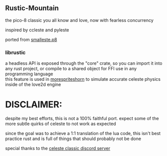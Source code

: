 ## Rustic-Mountain

the pico-8 classic you all know and love, now with fearless concurrency

inspired by ccleste and pyleste

ported from [smalleste.p8](https://github.com/CelesteClassic/smalleste/blob/main/smalleste.p8)

### librustic
a headless API is exposed through the "core" crate, so you can import it into any rust project, or compile to a shared object for FFI use in any programming language<br>
this feature is used in [morespriteshorn](https://github.com/CoolElectronics/morespriteshorn) to simulate accurate celeste physics inside of the love2d engine

# DISCLAIMER:

despite my best efforts, this is not a 100% faithful port. expect some of the more subtle quirks of celeste to not work as expected

since the goal was to achieve a 1:1 translation of the lua code, this isn't best practice rust and is full of things that should probably not be done

special thanks to the [celeste classic discord server](https://discord.gg/9Dm3NCS)
